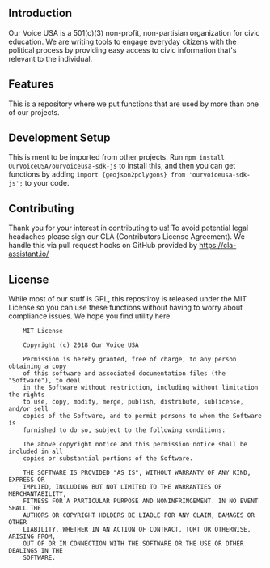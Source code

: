 ## Introduction

Our Voice USA is a 501(c)(3) non-profit, non-partisian organization for civic education. We are writing tools to engage everyday citizens with the political process by providing easy access to civic information that's relevant to the individual.

## Features

This is a repository where we put functions that are used by more than one of our projects.

## Development Setup

This is ment to be imported from other projects. Run `npm install OurVoiceUSA/ourvoiceusa-sdk-js` to install this, and then you can get functions by adding `import {geojson2polygons} from 'ourvoiceusa-sdk-js';` to your code.

## Contributing

Thank you for your interest in contributing to us! To avoid potential legal headaches please sign our CLA (Contributors License Agreement). We handle this via pull request hooks on GitHub provided by https://cla-assistant.io/

## License

While most of our stuff is GPL, this repostiroy is released under the MIT License so you can use these functions without having to worry about compliance issues. We hope you find utility here.

        MIT License

        Copyright (c) 2018 Our Voice USA

        Permission is hereby granted, free of charge, to any person obtaining a copy
        of this software and associated documentation files (the "Software"), to deal
        in the Software without restriction, including without limitation the rights
        to use, copy, modify, merge, publish, distribute, sublicense, and/or sell
        copies of the Software, and to permit persons to whom the Software is
        furnished to do so, subject to the following conditions:

        The above copyright notice and this permission notice shall be included in all
        copies or substantial portions of the Software.

        THE SOFTWARE IS PROVIDED "AS IS", WITHOUT WARRANTY OF ANY KIND, EXPRESS OR
        IMPLIED, INCLUDING BUT NOT LIMITED TO THE WARRANTIES OF MERCHANTABILITY,
        FITNESS FOR A PARTICULAR PURPOSE AND NONINFRINGEMENT. IN NO EVENT SHALL THE
        AUTHORS OR COPYRIGHT HOLDERS BE LIABLE FOR ANY CLAIM, DAMAGES OR OTHER
        LIABILITY, WHETHER IN AN ACTION OF CONTRACT, TORT OR OTHERWISE, ARISING FROM,
        OUT OF OR IN CONNECTION WITH THE SOFTWARE OR THE USE OR OTHER DEALINGS IN THE
        SOFTWARE.

